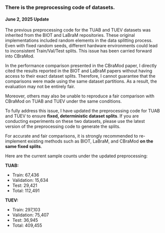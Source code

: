 ### There is the preprocessing code of datasets.

#### June 2, 2025 Update

The previous preprocessing code for the TUAB and TUEV datasets was inherited from the BIOT and LaBraM repositories. These original implementations included random elements in the data splitting process. Even with fixed random seeds, different hardware environments could lead to inconsistent Train/Val/Test splits. This issue has been carried forward into CBraMod.

In the performance comparison presented in the CBraMod paper, I directly cited the results reported in the BIOT and LaBraM papers without having access to their exact dataset splits. Therefore, I cannot guarantee that the comparisons were made using the same dataset partitions. As a result, the evaluation may not be entirely fair.

Moreover, others may also be unable to reproduce a fair comparison with CBraMod on TUAB and TUEV under the same conditions.

To fully address this issue, I have updated the preprocessing code for TUAB and TUEV to ensure **fixed, deterministic dataset splits**. If you are conducting experiments on these two datasets, please use the latest version of the preprocessing code to generate the splits.

For accurate and fair comparisons, it is strongly recommended to re-implement existing methods such as BIOT, LaBraM, and CBraMod **on the same fixed splits**.

Here are the current sample counts under the updated preprocessing:

**TUAB:**
- Train: 67,436  
- Validation: 15,634  
- Test: 29,421  
- Total: 112,491  

**TUEV:**
- Train: 297,103  
- Validation: 75,407  
- Test: 36,945  
- Total: 409,455